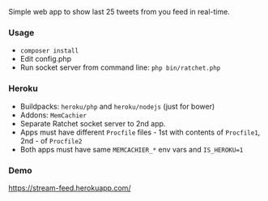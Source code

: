 Simple web app to show last 25 tweets from you feed in real-time.

### Usage
- `composer install`
- Edit config.php
- Run socket server from command line: `php bin/ratchet.php`

### Heroku
- Buildpacks: `heroku/php` and `heroku/nodejs` (just for bower)
- Addons: `MemCachier`
- Separate Ratchet socket server to 2nd app. 
- Apps must have different `Procfile` files - 1st with contents of `Procfile1`, 2nd - of `Procfile2`
- Both apps must have same `MEMCACHIER_*` env vars and `IS_HEROKU=1`

### Demo
https://stream-feed.herokuapp.com/

